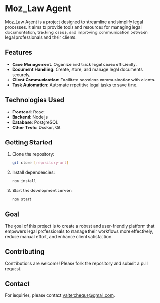 # Moz_Law Agent

Moz_Law Agent is a project designed to streamline and simplify legal processes. It aims to provide tools and resources for managing legal documentation, tracking cases, and improving communication between legal professionals and their clients.

## Features
- **Case Management**: Organize and track legal cases efficiently.
- **Document Handling**: Create, store, and manage legal documents securely.
- **Client Communication**: Facilitate seamless communication with clients.
- **Task Automation**: Automate repetitive legal tasks to save time.

## Technologies Used
- **Frontend**: React
- **Backend**: Node.js
- **Database**: PostgreSQL
- **Other Tools**: Docker, Git

## Getting Started
1. Clone the repository:
    ```bash
    git clone [repository-url]
    ```
2. Install dependencies:
    ```bash
    npm install
    ```
3. Start the development server:
    ```bash
    npm start
    ```

## Goal
The goal of this project is to create a robust and user-friendly platform that empowers legal professionals to manage their workflows more effectively, reduce manual effort, and enhance client satisfaction.

## Contributing
Contributions are welcome! Please fork the repository and submit a pull request.


## Contact
For inquiries, please contact valtercheque@gmail.com.